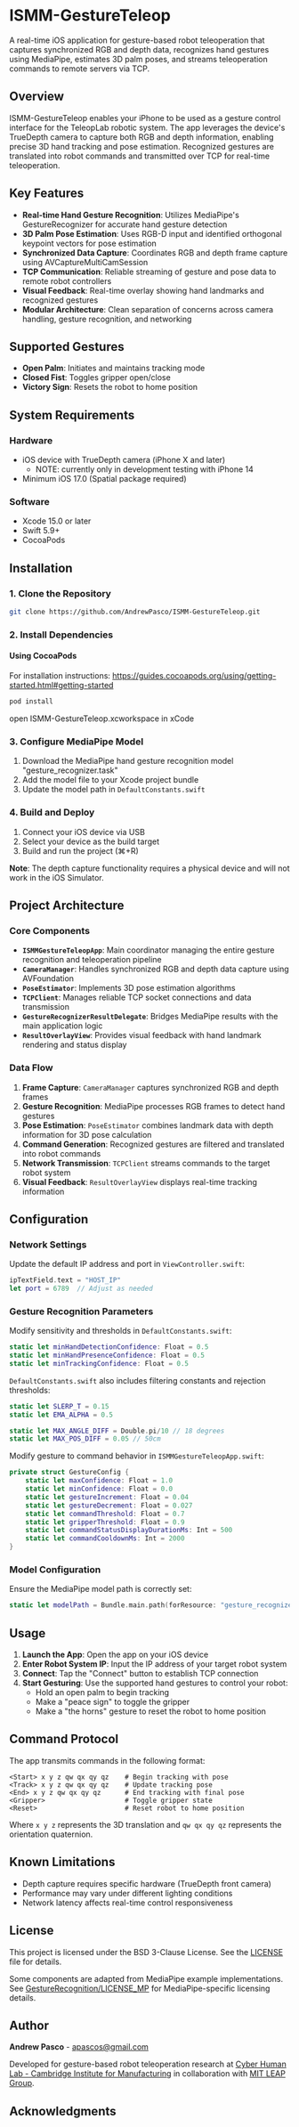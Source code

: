 # ISMM-GestureTeleop

A real-time iOS application for gesture-based robot teleoperation that captures synchronized RGB and depth data, recognizes hand gestures using MediaPipe, estimates 3D palm poses, and streams teleoperation commands to remote servers via TCP.

## Overview

ISMM-GestureTeleop enables your iPhone to be used as a gesture control interface for the TeleopLab robotic system. The app leverages the device's TrueDepth camera to capture both RGB and depth information, enabling precise 3D hand tracking and pose estimation. Recognized gestures are translated into robot commands and transmitted over TCP for real-time teleoperation.

## Key Features

- **Real-time Hand Gesture Recognition**: Utilizes MediaPipe's GestureRecognizer for accurate hand gesture detection
- **3D Palm Pose Estimation**: Uses RGB-D input and identified orthogonal keypoint vectors for pose estimation
- **Synchronized Data Capture**: Coordinates RGB and depth frame capture using AVCaptureMultiCamSession
- **TCP Communication**: Reliable streaming of gesture and pose data to remote robot controllers
- **Visual Feedback**: Real-time overlay showing hand landmarks and recognized gestures
- **Modular Architecture**: Clean separation of concerns across camera handling, gesture recognition, and networking

## Supported Gestures

- **Open Palm**: Initiates and maintains tracking mode
- **Closed Fist**: Toggles gripper open/close
- **Victory Sign**: Resets the robot to home position

## System Requirements

### Hardware
- iOS device with TrueDepth camera (iPhone X and later)
    - NOTE: currently only in development testing with iPhone 14
- Minimum iOS 17.0 (Spatial package required)

### Software
- Xcode 15.0 or later
- Swift 5.9+
- CocoaPods

## Installation

### 1. Clone the Repository
```bash
git clone https://github.com/AndrewPasco/ISMM-GestureTeleop.git
```

### 2. Install Dependencies

#### Using CocoaPods

For installation instructions: https://guides.cocoapods.org/using/getting-started.html#getting-started

```bash
pod install
```
open ISMM-GestureTeleop.xcworkspace in xCode

### 3. Configure MediaPipe Model
1. Download the MediaPipe hand gesture recognition model "gesture_recognizer.task"
2. Add the model file to your Xcode project bundle
3. Update the model path in `DefaultConstants.swift`

### 4. Build and Deploy
1. Connect your iOS device via USB
2. Select your device as the build target
3. Build and run the project (⌘+R)

**Note**: The depth capture functionality requires a physical device and will not work in the iOS Simulator.

## Project Architecture

### Core Components

- **`ISMMGestureTeleopApp`**: Main coordinator managing the entire gesture recognition and teleoperation pipeline
- **`CameraManager`**: Handles synchronized RGB and depth data capture using AVFoundation
- **`PoseEstimator`**: Implements 3D pose estimation algorithms
- **`TCPClient`**: Manages reliable TCP socket connections and data transmission
- **`GestureRecognizerResultDelegate`**: Bridges MediaPipe results with the main application logic
- **`ResultOverlayView`**: Provides visual feedback with hand landmark rendering and status display

### Data Flow

1. **Frame Capture**: `CameraManager` captures synchronized RGB and depth frames
2. **Gesture Recognition**: MediaPipe processes RGB frames to detect hand gestures
3. **Pose Estimation**: `PoseEstimator` combines landmark data with depth information for 3D pose calculation
4. **Command Generation**: Recognized gestures are filtered and translated into robot commands
5. **Network Transmission**: `TCPClient` streams commands to the target robot system
6. **Visual Feedback**: `ResultOverlayView` displays real-time tracking information

## Configuration

### Network Settings
Update the default IP address and port in `ViewController.swift`:
```swift
ipTextField.text = "HOST_IP"
let port = 6789  // Adjust as needed
```

### Gesture Recognition Parameters
Modify sensitivity and thresholds in `DefaultConstants.swift`:
```swift
static let minHandDetectionConfidence: Float = 0.5
static let minHandPresenceConfidence: Float = 0.5
static let minTrackingConfidence: Float = 0.5
```

`DefaultConstants.swift` also includes filtering constants and rejection thresholds:
```swift
static let SLERP_T = 0.15
static let EMA_ALPHA = 0.5

static let MAX_ANGLE_DIFF = Double.pi/10 // 18 degrees
static let MAX_POS_DIFF = 0.05 // 50cm
```

Modify gesture to command behavior in `ISMMGestureTeleopApp.swift`:
```swift
private struct GestureConfig {
    static let maxConfidence: Float = 1.0
    static let minConfidence: Float = 0.0
    static let gestureIncrement: Float = 0.04
    static let gestureDecrement: Float = 0.027
    static let commandThreshold: Float = 0.7
    static let gripperThreshold: Float = 0.9
    static let commandStatusDisplayDurationMs: Int = 500
    static let commandCooldownMs: Int = 2000
}
```

### Model Configuration
Ensure the MediaPipe model path is correctly set:
```swift
static let modelPath = Bundle.main.path(forResource: "gesture_recognizer", ofType: "task")
```

## Usage

1. **Launch the App**: Open the app on your iOS device
2. **Enter Robot System IP**: Input the IP address of your target robot system
3. **Connect**: Tap the "Connect" button to establish TCP connection
4. **Start Gesturing**: Use the supported hand gestures to control your robot:
   - Hold an open palm to begin tracking
   - Make a "peace sign" to toggle the gripper
   - Make a "the horns" gesture to reset the robot to home position

## Command Protocol

The app transmits commands in the following format:
```
<Start> x y z qw qx qy qz    # Begin tracking with pose
<Track> x y z qw qx qy qz    # Update tracking pose
<End> x y z qw qx qy qz      # End tracking with final pose
<Gripper>                    # Toggle gripper state
<Reset>                      # Reset robot to home position
```

Where `x y z` represents the 3D translation and `qw qx qy qz` represents the orientation quaternion.

## Known Limitations

- Depth capture requires specific hardware (TrueDepth front camera)
- Performance may vary under different lighting conditions
- Network latency affects real-time control responsiveness

## License

This project is licensed under the BSD 3-Clause License. See the [LICENSE](LICENSE) file for details.

Some components are adapted from MediaPipe example implementations. See [GestureRecognition/LICENSE_MP](GestureRecognition/LICENSE_MP) for MediaPipe-specific licensing details.

## Author

**Andrew Pasco** - [apascos@gmail.com](mailto:apascos@gmail.com)

Developed for gesture-based robot teleoperation research at [Cyber Human Lab - Cambridge Institute for Manufacturing](https://cyberhuman.io) in collaboration with [MIT LEAP Group](https://leapgroup.mit.edu).

## Acknowledgments
